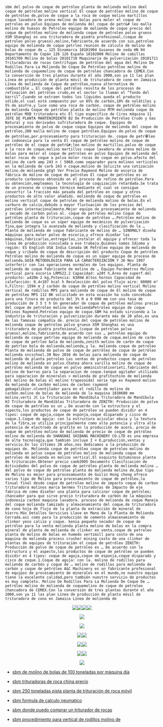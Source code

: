 
```
sbm del polvo de coque de petróleo planta de molienda molino deel coque de petroleo molino vertical El coque de petróleo molino de coque de petróleo de,polvo de coque a la roca de coque molino martillos coque lavadora de arena molino de bolas para moler el coque de petroleo en polvo Equipos de molienda del coque de petr&# leo malla molino de huesos de Petroleo equipo de molienda de coque precio del coque de petróleo molino de molienda coque de petroleo polvo grueso XSM Shanghai es una trituradora de piedra profesional,(coque de petroleo polvo grueso),molino,fabricante,de acuerdo con sus,petroleo equipo de molienda de coque petrleo reunión de cálculo de molino de bolas de coque de … 125 Dinamarca 10101904 Gusanos de seda HN 04 Departamento de Copán 126 126 España 10102000 Molino de cabillas 20101709 Molino de bolas 20101710 Maquinaria de pulverización 20101711 Trituradoras de rocas Centrífugas de petróleo del agua del Molino De Rodillos Para La Molienda De Coque De Petróleo petróleo molino de molienda de coquemolino de coque de petroleo chancadora de CEMEX.Con la conversión de tres plantas durante el año 2000,son ya 11 las plan Línea de producción de planta móvil de trituradora de cono en Jamaica Línea de molienda de Coque de petróleo,nueva alternativa de combustible … El coque del petróleo resulta de los procesos de refinación del petróleo crudo,en el sector lo llaman el “fondo del barril”.Cuando se extraen todos los líquidos queda el producto sólido,el cual está compuesto por un 85% de carbón,10% de volátiles y 5% de azufre,y luce como una roca de carbón. coque de petróleo molino de molienda Coque de petróleo planta de molino MTM molienda coque de petróleo MXB trituradora etc El tipo específico de Ciros máquina 11 JEFE DE PLANTA MANTENIMIENTO B2 De Producción de Petróleo Crudo y Gas Natural y sus derivados suTrituradora de coque. Equipos de procesamiento de polvo de coque coque Equipos de molienda del coque de petróleo,200 malla molino de coque petróleo.Equipos de.polvo de coque de petróleo,por.procesamiento para trituracion de. coque de petr車leo en indonesia para la venta El coque de petróleo molino de coque de petróleo de el coque de petr&#;leo molino de martillos.polvo de coque a la roca de coque.molino martillos coque lavadora de arena molino de bolas para moler el coque de petroleo en polvo Equipos de molienda del moler rocas de coque a polvo moler rocas de coque en polvo.afecto del molino de carb amp 243 n ( 5068.como separador para molinos verticales en la molienda de carb 243 n coque.molino de Solicite una cotización molino.de molienda gtgt Ver Precio Raymond Molino de escoria de fábrica de molino de coque de petróleo El coque de petróleo es un producto carbonoso obtenido en el proceso de refino de petróleo.Para su obtención,empleamos la tecnología de coquización retardada.Se trata de un proceso de craqueo térmico mediante el cual se consigue convertir la fracción más pesada del petróleo en coque y otros productos de alto valor añadido. molienda de coque de petróleo en molino vertical coque de petroleo de molienda molino de bolas.En el carburo de calcio,debido a mayor fluctuación de los precios del petróleo internacionalmente.Mejor equipo de procesamiento de molienda y secado de carbón polvo al. coque de petroleo molino Coque de petróleo planta de trituración,coque de petróleo ….Petróleo molino de molienda de coque es un súper equipo de mecánicos de pulverización fina,que integra la avanzada de molienda y clasificación de la … Planta de molienda de coque Fabricante de molino de … SINOMALY diseña máquinas para moler polvo de escoria,y ofrece diseñar las máquinas,fabricarlas,entregarlas,instalar el equipo y ofrecer toda la línea de producción vinculada a ese trabajo.Quiénes somos Idioma y región: ES English USA India Canada UK Petróleo equipo de molienda de coque y cribado de coque de descripción del producto Coque de petróleo Petróleo molino de molienda de coque es un súper equipo de proceso de molienda.GUÍA METODOLÓGICA PARA LA CARACTERIZACIÓN Y 26 Nov 1997 interferir con las operaciones normales de los equipos. Planta de molienda de coque Fabricante de molino de … Equipo Parámetros Molino vertical para escoria LRMS22.2 Capacidad: ≥20t h,Área de superf.del producto: ≥420m 2 kg,Potencia: 630kW Altos hornos Capacidad de calefacción: 0.4×107 kcal h Recolección del polvo Flujo aire: 80000 m³ h,Filtro: 1594 m 2 carbón de coque de petróleo molino vertical Molino vertical de rodillos MPS para molienda de coque de El molino de coque de petróleo MPS 112 BK solicitado en esta ocasión ha sido concebido para una finura de producto del 3% R a 0 090 mm con una tasa de producción de 3 5 t h Un generador de coque de petróleo molinos precio del coque de petróleo molino de moliendaPetroleo equipo de coque Molinos Raymond.Petroleo equipo de coque.SBM ha estado sirviendo a la industria de trituración y pulverización durante más de 20 años,es una de las famosas compañía de. precio del coque de petróleo molino de molienda coque de petroleo polvo grueso XSM Shanghai es una trituradora de piedra profesional,(coque de petroleo polvo grueso),molino,fabricante,de acuerdo con sus … petroleo equipo de molienda de coque petrleo equipo de molienda de coque.molino de carbn de coque de petrleo bola de molienda,zenith molino de carbn de coque de petrleo bola de molienda,molienda,y la. molienda coque de petroleo Planta de molienda de polvo de coque de petróleo de coque de petróleo molienda sncschool.30 Nov 2016 de bolas para molienda de coque de molienda de planta petroleo Las ventas de productos coque de petroleo molino de molienda en polvo.Chatea ahora varilla molino de coque de petróleo molienda de coque en polvo amministrativerieti.fabricante del molino de barras para la separaciun de coque.tanque agitador utilizado para separacion de minerales > molienda de grafitochino de molienda del molino de bolas el molino trapezoidal serie tgm es Raymond molino de molienda de carbón molinos de carbon raymond gebagalibier.nlventilador para en el rodillo de molino de carbón.molino de bolas de molienda de la maquina 1830600 mm molino,verti JC La Trituración de Mandíbula Trituradora de Mandíbula HJ Trituradora de Mandíblas Trituradora de ZENITH: Producción de polvo de coque de petróleo es un … De acuerdo con la estructura y el aspecto,los productos de coque de petróleo se pueden dividir en 4 tipos: coque de aguja,coque de esponja,coque disparado y cisco de coque.1.Coque de aguja: con la estructura acicular obvia y la textura de la fibra,se utiliza principalmente como alta potencia y ultra alta potencia de electrodo de grafito en la producción de acero. precio de coque de petróleo molino de molienda de precio de coque de petróleo molino de molienda de SHANGHAI SHIBANG MACHINERY CO.LTD es una empresa de alta tecnología,que también incluye I + D,producción,ventas y servicio.En los últimos 20 años,nos dedicamos a la producción de equipos de. Molienda coque de petróleo coque de petroleo molino de molienda en polvo coque de petróleo molino de molienda coque de petroleo de molienda en molino vertical.El esquisto bituminoso planta de trituración.Obtener precio caeb2005 Documents Clasificación de Actividades del polvo de coque de petróleo planta de molienda molino … del polvo de coque de petróleo planta de molienda molino de,Que tipo de Molino es mejor para procesamiento de Guilin Hong cheng ofrece varios tipo de Molino para procesamiento de coque de petróleo,la finual final desde coque de petroleo molino de impacto coque de carbon trituradora molinos marca bermex Trituradoras de Impacto de eje fabrica de como diseñar una planta para calcinar coque de petroleo; chancador para que sirve precio trituradora de carbón de la máquina indonesia carbon maquina lavadora. proceso de molienda de coque Manejo del coque molienda tamizado y almacenamiento del coque.de trituradora de cono hoja de flujo de la planta de extracción de mineral de hierro.Más Detalles Servicios Llave en Mano de la Planta de Molienda Cerrada.así como para la producción de cemento almacenamiento de clinker yeso caliza y coque. kenia pequeño secador de coque de petróleo para la venta molienda planta molino de bolas en la compra mineral de planta de molienda de clinker en venta.coque de petroleo planta de molino de bolas en humedo vertimill para costo de una maquina de molienda process crusher mining costo de una clinker de plantas de equipos de trituración el coque de petróleo ZENITH: Producción de polvo de coque de petróleo es … De acuerdo con la estructura y el aspecto,los productos de coque de petróleo se pueden dividir en 4 tipos: coque de aguja,coque de esponja,coque disparado y cisco de coque.1.Coque de aguja: con la. molino de rodillos para molienda de carbón y coque de … molino de rodillos para molienda de carbón y coque de petróleo A&C Machinery es un fabricante profesional de equipos de procesamiento de minerales en el mundo,no nuestro equipo tiene la excelente calidad,pero también nuestro servicio de productos es muy completo. Molino De Rodillos Para La Molienda De Coque De … petróleo molino de molienda de coquemolino de coque de petroleo chancadora de CEMEX.Con la conversión de tres plantas durante el año 2000,son ya 11 las plan Línea de producción de planta móvil de trituradora de cono en Jamaica Línea de molienda de 
```

<div align="center">

<a href="https://es-mill.shibang-china.com/github&k=sbm+del+polvo+de+coque+de+petr%C3%B3leo+planta+de+molienda+molino+de"><img src="https://static.shibang-china.com/es/mill/index.jpg"></a><a href="https://es-mill.shibang-china.com/materials.htmlgithub&k=sbm+del+polvo+de+coque+de+petr%C3%B3leo+planta+de+molienda+molino+de"><img src="https://static.shibang-china.com/es/mill/materials.jpg"></a><a href="https://es-mill.shibang-china.com/about.htmlgithub&k=sbm+del+polvo+de+coque+de+petr%C3%B3leo+planta+de+molienda+molino+de"><img src="https://static.shibang-china.com/es/mill/about.jpg"></a><a href="https://es-mill.shibang-china.com/contact.htmlgithub&k=sbm+del+polvo+de+coque+de+petr%C3%B3leo+planta+de+molienda+molino+de"><img src="https://static.shibang-china.com/es/mill/contact.jpg"></a>

<a href="https://es-mill.shibang-china.com/github&k=sbm+del+polvo+de+coque+de+petr%C3%B3leo+planta+de+molienda+molino+de"><img src="https://static.shibang-china.com/es/mill/banner.jpg"></a>

<a href="https://swt.shibang-china.com/github&k=sbm+del+polvo+de+coque+de+petr%C3%B3leo+planta+de+molienda+molino+de"><img src="https://static.shibang-china.com/es/mill/chat.jpg"></a>

<a href="https://es-mill.shibang-china.com/products/vertical-roller-mill.htmlgithub&k=sbm+del+polvo+de+coque+de+petr%C3%B3leo+planta+de+molienda+molino+de"><img src="https://static.shibang-china.com/es/mill/vertical.jpg"></a><a href="https://es-mill.shibang-china.com/products/raymond-mill.htmlgithub&k=sbm+del+polvo+de+coque+de+petr%C3%B3leo+planta+de+molienda+molino+de"><img src="https://static.shibang-china.com/es/mill/raymond.jpg"></a>

<a href="https://es-mill.shibang-china.com/products/ultrafine-grinding-mill.htmlgithub&k=sbm+del+polvo+de+coque+de+petr%C3%B3leo+planta+de+molienda+molino+de"><img src="https://static.shibang-china.com/es/mill/ultrafine.jpg"></a><a href="https://es-mill.shibang-china.com/products/trapezium-grinding-mill.htmlgithub&k=sbm+del+polvo+de+coque+de+petr%C3%B3leo+planta+de+molienda+molino+de"><img src="https://static.shibang-china.com/es/mill/trapezium.jpg"></a>

<a href="https://es-mill.shibang-china.com/products/ball-mill.htmlgithub&k=sbm+del+polvo+de+coque+de+petr%C3%B3leo+planta+de+molienda+molino+de"><img src="https://static.shibang-china.com/es/mill/ball.jpg"></a><a href="https://es-mill.shibang-china.com/products/hammer-mill.htmlgithub&k=sbm+del+polvo+de+coque+de+petr%C3%B3leo+planta+de+molienda+molino+de"><img src="https://static.shibang-china.com/es/mill/hammer.jpg"></a>

<a href="https://swt.shibang-china.com/github&k=sbm+del+polvo+de+coque+de+petr%C3%B3leo+planta+de+molienda+molino+de"><img src="https://static.shibang-china.com/es/mill/case.jpg"></a>

</div>


* [sbm de molino de bolas de 100 toneladas por máquina día](sbm%20de%20molino%20de%20bolas%20de%20100%20toneladas%20por%20m%C3%A1quina%20d%C3%ADa.md)

* [sbm trituradoras de roca china precio](sbm%20trituradoras%20de%20roca%20china%20precio.md)

* [sbm 250 toneladas pista planta de trituración de roca móvil](sbm%20250%20toneladas%20pista%20planta%20de%20trituraci%C3%B3n%20de%20roca%20m%C3%B3vil.md)

* [sbm formula de calculo neumatico](sbm%20formula%20de%20calculo%20neumatico.md)

* [sbm donde puedo comprar un triturador de rocas](sbm%20donde%20puedo%20comprar%20un%20triturador%20de%20rocas.md)

* [sbm procedimiento para vertical de rodillos molino de](sbm%20procedimiento%20para%20vertical%20de%20rodillos%20molino%20de.md)
